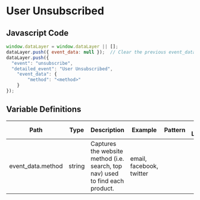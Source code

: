 # User Unsubscribed

### 

## Javascript Code
```js
window.dataLayer = window.dataLayer || [];
dataLayer.push({ event_data: null });  // Clear the previous event_data object.
dataLayer.push({
  "event": "unsubscribe",
  "detailed_event": "User Unsubscribed",
    "event_data": {
        "method": "<method>"
    }
});
```

## Variable Definitions

|Path|Type|Description|Example|Pattern|Min Length|Max Length|Minimum|Maximum|Multiple Of|
| --- | --- | --- | --- | --- | --- | --- | --- | --- | --- |
|event_data.method|string|Captures the website method \(i.e. search, top nav\) used to find each product.|email, facebook, twitter|||||||





